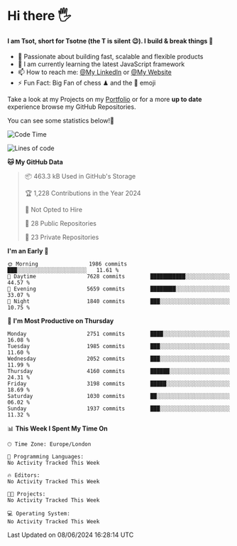 # Hi there :raised_hand_with_fingers_splayed:
#### I am Tsot, short for Tsotne (the T is silent :wink:). I build & break things :space_invader:
- :telescope: Passionate about building fast, scalable and flexible products
- :seedling: I am currently learning the latest JavaScript framework 
- :mailbox: How to reach me: [@My LinkedIn](https://www.linkedin.com/in/tsotne-gvadzabia/) or [@My Website](https://tsotne.co.uk/contact)
- :zap: Fun Fact: Big Fan of chess ♟ and the 👾 emoji

Take a look at my Projects on my [Portfolio](https://tsotne.co.uk/) or for a more **up to date** experience browse my GitHub Repositories.

You can see some statistics below!:space_invader:
<!--START_SECTION:waka-->
![Code Time](http://img.shields.io/badge/Code%20Time-761%20hrs%202%20mins-blue)

![Lines of code](https://img.shields.io/badge/From%20Hello%20World%20I%27ve%20Written-6.1%20million%20lines%20of%20code-blue)

**🐱 My GitHub Data** 

> 📦 463.3 kB Used in GitHub's Storage 
 > 
> 🏆 1,228 Contributions in the Year 2024
 > 
> 🚫 Not Opted to Hire
 > 
> 📜 28 Public Repositories 
 > 
> 🔑 23 Private Repositories 
 > 
**I'm an Early 🐤** 

```text
🌞 Morning                1986 commits        ███░░░░░░░░░░░░░░░░░░░░░░   11.61 % 
🌆 Daytime                7628 commits        ███████████░░░░░░░░░░░░░░   44.57 % 
🌃 Evening                5659 commits        ████████░░░░░░░░░░░░░░░░░   33.07 % 
🌙 Night                  1840 commits        ███░░░░░░░░░░░░░░░░░░░░░░   10.75 % 
```
📅 **I'm Most Productive on Thursday** 

```text
Monday                   2751 commits        ████░░░░░░░░░░░░░░░░░░░░░   16.08 % 
Tuesday                  1985 commits        ███░░░░░░░░░░░░░░░░░░░░░░   11.60 % 
Wednesday                2052 commits        ███░░░░░░░░░░░░░░░░░░░░░░   11.99 % 
Thursday                 4160 commits        ██████░░░░░░░░░░░░░░░░░░░   24.31 % 
Friday                   3198 commits        █████░░░░░░░░░░░░░░░░░░░░   18.69 % 
Saturday                 1030 commits        ██░░░░░░░░░░░░░░░░░░░░░░░   06.02 % 
Sunday                   1937 commits        ███░░░░░░░░░░░░░░░░░░░░░░   11.32 % 
```


📊 **This Week I Spent My Time On** 

```text
🕑︎ Time Zone: Europe/London

💬 Programming Languages: 
No Activity Tracked This Week

🔥 Editors: 
No Activity Tracked This Week

🐱‍💻 Projects: 
No Activity Tracked This Week

💻 Operating System: 
No Activity Tracked This Week
```


 Last Updated on 08/06/2024 16:28:14 UTC
<!--END_SECTION:waka-->
